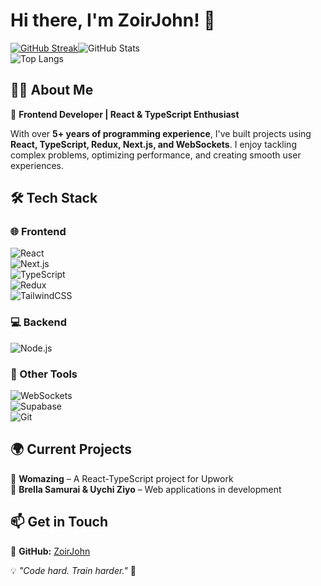 # Hi there, I'm ZoirJohn! 🚀  

[![GitHub Streak](https://streak-stats.demolab.com?user=zoirjohn&theme=dark&card_width=600&card_height=200)](https://git.io/streak-stats)![GitHub Stats](https://github-readme-stats.vercel.app/api?username=ZoirJohn&show_icons=true&theme=radical)  
![Top Langs](https://github-readme-stats.vercel.app/api/top-langs/?username=ZoirJohn&layout=compact&theme=radical)  

## 👨‍💻 About Me  
🚀 **Frontend Developer | React & TypeScript Enthusiast**  

With over **5+ years of programming experience**, I've built projects using **React, TypeScript, Redux, Next.js, and WebSockets**. I enjoy tackling complex problems, optimizing performance, and creating smooth user experiences.  

## 🛠 Tech Stack  
### 🌐 Frontend  
![React](https://img.shields.io/badge/React-20232A?style=for-the-badge&logo=react&logoColor=61DAFB)  
![Next.js](https://img.shields.io/badge/Next.js-000000?style=for-the-badge&logo=nextdotjs&logoColor=white)  
![TypeScript](https://img.shields.io/badge/TypeScript-007ACC?style=for-the-badge&logo=typescript&logoColor=white)  
![Redux](https://img.shields.io/badge/Redux-764ABC?style=for-the-badge&logo=redux&logoColor=white)  
![TailwindCSS](https://img.shields.io/badge/Tailwind_CSS-38B2AC?style=for-the-badge&logo=tailwind-css&logoColor=white)  

### 💻 Backend  
![Node.js](https://img.shields.io/badge/Node.js-43853D?style=for-the-badge&logo=node.js&logoColor=white)  

### 🔗 Other Tools  
![WebSockets](https://img.shields.io/badge/WebSockets-007ACC?style=for-the-badge&logo=websocket&logoColor=white)  
![Supabase](https://img.shields.io/badge/Supabase-3ECF8E?style=for-the-badge&logo=supabase&logoColor=white)  
![Git](https://img.shields.io/badge/Git-F05032?style=for-the-badge&logo=git&logoColor=white)  

## 🌍 Current Projects  
🔹 **Womazing** – A React-TypeScript project for Upwork  
🔹 **Brella Samurai & Uychi Ziyo** – Web applications in development  

## 📫 Get in Touch  
📌 **GitHub:** [ZoirJohn](https://github.com/ZoirJohn)

💡 _"Code hard. Train harder."_ 🚀  
